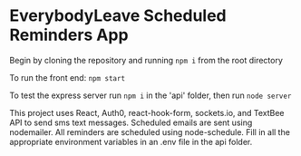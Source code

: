 # EverybodyLeave Scheduled Reminders App

Begin by cloning the repository and running `npm i` from the root directory 

To run the front end: `npm start` 

To test the express server run `npm i` in the 'api' folder, then run `node server`

This project uses React, Auth0, react-hook-form, sockets.io,  and TextBee API to send sms text messages.  Scheduled emails are sent using nodemailer.  All reminders are scheduled using node-schedule. Fill in all the appropriate environment variables in an .env file in the api folder.




